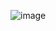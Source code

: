 ![image](https://github.com/AbdelTheGoat/Widget/assets/155133525/926813ee-ab23-4cf1-8120-86af1af8eb1f)


